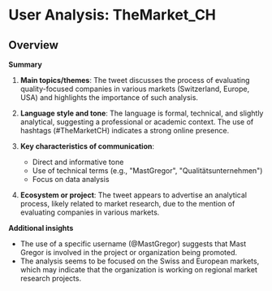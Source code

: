 # User Analysis: TheMarket_CH

## Overview

**Summary**

1. **Main topics/themes**: The tweet discusses the process of evaluating quality-focused companies in various markets (Switzerland, Europe, USA) and highlights the importance of such analysis.

2. **Language style and tone**: The language is formal, technical, and slightly analytical, suggesting a professional or academic context. The use of hashtags (#TheMarketCH) indicates a strong online presence.

3. **Key characteristics of communication**:
   - Direct and informative tone
   - Use of technical terms (e.g., "MastGregor", "Qualitätsunternehmen")
   - Focus on data analysis

4. **Ecosystem or project**: The tweet appears to advertise an analytical process, likely related to market research, due to the mention of evaluating companies in various markets.

**Additional insights**

- The use of a specific username (@MastGregor) suggests that Mast Gregor is involved in the project or organization being promoted.
- The analysis seems to be focused on the Swiss and European markets, which may indicate that the organization is working on regional market research projects.